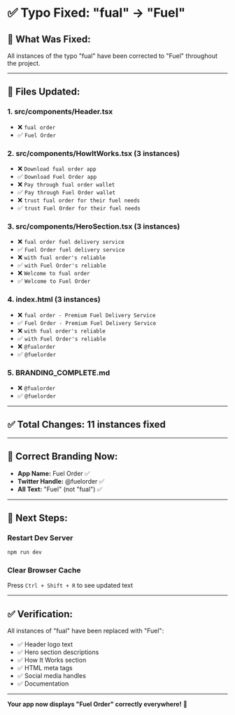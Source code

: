 # ✅ Typo Fixed: "fual" → "Fuel"

## 🎯 What Was Fixed:

All instances of the typo "fual" have been corrected to "Fuel" throughout the project.

---

## 📝 Files Updated:

### 1. **src/components/Header.tsx**
- ❌ `fual order`
- ✅ `Fuel Order`

### 2. **src/components/HowItWorks.tsx** (3 instances)
- ❌ `Download fual order app`
- ✅ `Download Fuel Order app`
- ❌ `Pay through fual order wallet`
- ✅ `Pay through Fuel Order wallet`
- ❌ `trust fual order for their fuel needs`
- ✅ `trust Fuel Order for their fuel needs`

### 3. **src/components/HeroSection.tsx** (3 instances)
- ❌ `fual order fuel delivery service`
- ✅ `Fuel Order fuel delivery service`
- ❌ `with fual order's reliable`
- ✅ `with Fuel Order's reliable`
- ❌ `Welcome to fual order`
- ✅ `Welcome to Fuel Order`

### 4. **index.html** (3 instances)
- ❌ `fual order - Premium Fuel Delivery Service`
- ✅ `Fuel Order - Premium Fuel Delivery Service`
- ❌ `with fual order's reliable`
- ✅ `with Fuel Order's reliable`
- ❌ `@fualorder`
- ✅ `@fuelorder`

### 5. **BRANDING_COMPLETE.md**
- ❌ `@fualorder`
- ✅ `@fuelorder`

---

## ✅ Total Changes: 11 instances fixed

---

## 🎨 Correct Branding Now:

- **App Name:** Fuel Order ✅
- **Twitter Handle:** @fuelorder ✅
- **All Text:** "Fuel" (not "fual") ✅

---

## 🚀 Next Steps:

### Restart Dev Server
```bash
npm run dev
```

### Clear Browser Cache
Press `Ctrl + Shift + R` to see updated text

---

## ✅ Verification:

All instances of "fual" have been replaced with "Fuel":
- ✅ Header logo text
- ✅ Hero section descriptions
- ✅ How It Works section
- ✅ HTML meta tags
- ✅ Social media handles
- ✅ Documentation

---

**Your app now displays "Fuel Order" correctly everywhere!** 🎉
